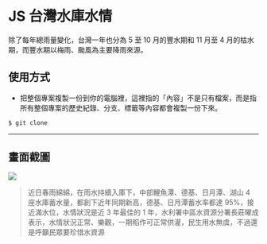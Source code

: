 # JS 台灣水庫水情

除了每年總雨量變化，台灣一年也分為 5 至 10 月的豐水期和 11 月至 4 月的枯水期，而豐水期以梅雨、颱風為主要降雨來源。

## 使用方式
- 把整個專案複製一份到你的電腦裡，這裡指的「內容」不是只有檔案，而是指所有整個專案的歷史紀錄、分支、標籤等內容都會複製一份下來。
```sh
$ git clone
```

----

## 畫面截圖
![](https://i.imgur.com/BbIGzHF.png)
> 近日春雨綿綿，在雨水持續入庫下，中部鯉魚潭、德基、日月潭、湖山 4 座水庫蓄水量，都創下近年同期新高，德基、日月潭蓄水率都達 95%，接近滿水位，水情狀況是近 3 年最佳的 1 年，水利署中區水資源分署長莊曜成表示，水情狀況正常、樂觀，一期稻作可正常供灌，民生用水無虞，不過還是呼籲民眾要珍惜水資源
